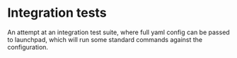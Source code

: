 # Integration tests

An attempt at an integration test suite, where full yaml config can be passed to launchpad, which will run some standard commands against the configuration.

